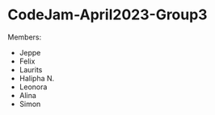 # CodeJam-April2023-Group3

Members:
- Jeppe
- Felix
- Laurits
- Halipha N.
- Leonora
- Alina
- Simon
